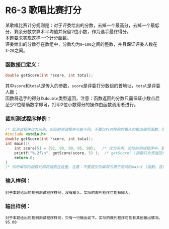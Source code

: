 # R6-3 歌唱比赛打分

某歌唱比赛计分规则是：对于评委给出的分数，去掉一个最高分，去掉一个最低分，剩余分数求算术平均值并保留2位小数，作为选手最终得分。<br>
本题要求实现这样一个计分函数。<br>
评委给出的分数存在数组中，分数均为`0~100`之间的整数，并且保证评委人数在`3~20`之间。

### 函数接口定义：
```c
double getScore(int *score, int total);
```
其中`score`和`total`是传入的参数，`score`是评委打分数组的首地址，`total`是评委人数；<br>
函数将选手的得分以`double`类型返回，注意：函数返回的分数只需保证小数点后至少2位精确数字即可，打印2位小数得分的操作由函数调用者进行。

### 裁判测试程序样例：
```c
/* 此测试程序仅为示例，实际的测试程序可能不同，不要仅针对样例的输入和输出编写函数，而是要根据题意要求编写函数 */
#include <stdio.h>
double getScore(int *score, int total);
int main(){
    int score[5] = {92, 90, 99, 95, 98};   /* 仅为示例，实际的测试程序中，数组大小和元素数值都可能与样例不同 */
    printf("%.2f\n", getScore(score, 5) );  /* getScore( )函数只负责返回分值，由main函数中的代码负责按照2位小数打印输出 */
    return 0;
}
/* 你所编写的函数代码将被嵌在这里，注意：不要提交你编写的用于测试的main( )函数，否则无法通过编译 */
```

### 输入样例：
```in
对于本题给出的裁判测试程序样例，没有输入。实际的裁判程序可能有输入。
```

### 输出样例：
```out
对于本题给出的裁判测试程序样例，只有一行输出如下。实际的裁判程序可能有其他输出情况。
95.00
```
